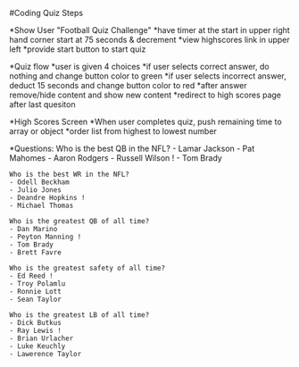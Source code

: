 #Coding Quiz Steps

*Show User "Football Quiz Challenge"
    *have timer at the start in upper right hand corner start at 75 seconds & decrement
    *view highscores link in upper left
    *provide start button to start quiz

*Quiz flow
    *user is given 4 choices
    *if user selects correct answer, do nothing and change button color to green
    *if user selects incorrect answer, deduct 15 seconds and change button color to red
    *after answer remove/hide content and show new content
    *redirect to high scores page after last quesiton


*High Scores Screen
    *When user completes quiz, push remaining time to array or object
    *order list from highest to lowest number


*Questions:
    Who is the best QB in the NFL?
    - Lamar Jackson
    - Pat Mahomes
    - Aaron Rodgers
    - Russell Wilson !
    - Tom Brady

    Who is the best WR in the NFL?
    - Odell Beckham
    - Julio Jones
    - Deandre Hopkins !
    - Michael Thomas

    Who is the greatest QB of all time?
    - Dan Marino
    - Peyton Manning !
    - Tom Brady 
    - Brett Favre

    Who is the greatest safety of all time?
    - Ed Reed !
    - Troy Polamlu
    - Ronnie Lott
    - Sean Taylor

    Who is the greatest LB of all time?
    - Dick Butkus
    - Ray Lewis !
    - Brian Urlacher
    - Luke Keuchly
    - Lawerence Taylor